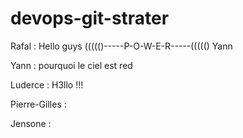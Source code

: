 # devops-git-strater

Rafal : Hello guys             ((((()-----P-O-W-E-R-----((((() Yann

Yann : pourquoi le ciel est red

Luderce : H3llo !!!

Pierre-Gilles : 

Jensone : 

